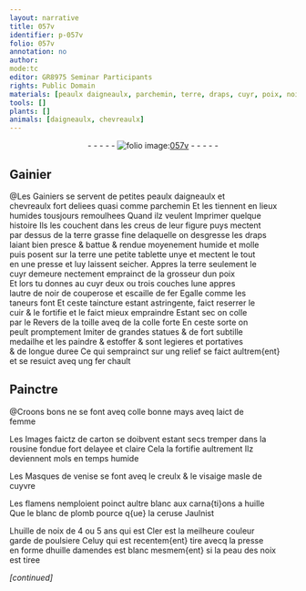 ```yaml
---
layout: narrative
title: 057v
identifier: p-057v
folio: 057v
annotation: no
author:
mode:tc
editor: GR8975 Seminar Participants
rights: Public Domain
materials: [peaulx daigneaulx, parchemin, terre, draps, cuyr, poix, noir de couperose, escaille de fer, cuir, toille, colle, laict de femme, carton, rousine, cuyvre, huille, blanc de plomb, ceruse, huille de noix, huille damendes, peau des noix]
tools: []
plants: []
animals: [daigneaulx, chevreaulx]
---
```


<div class="folio" align="center">- - - - - <a href="http://gallica.bnf.fr/ark:/12148/btv1b10500001g/f120.item" target="_blank"><img src="https://cu-mkp.github.io/2017-workshop-edition/assets/photo-icon.png" alt="folio image: " style="display:inline-block; margin-bottom:-3px;"/>057v</a> - - - - - </div>  
  

## <span class="pro">Gainier</span>

 
@Les <span class="pro">Gainiers</span> se servent de petites <span class="m">peaulx <span class="al">daigneaulx</span></span> et<br/> <span class="al">chevreaulx</span> fort deliees quasi comme <span class="m">parchemin</span> Et les tiennent en lieux<br/> humides tousjours remoulhees Quand ilz veulent Imprimer quelque<br/> histoire Ils les couchent dans les creus de leur figure puys mectent<br/> par dessus de la <span class="m">terre</span> grasse fine delaquelle on desgresse les <span class="m">draps</span><br/> laiant bien presce & battue & rendue moyenement humide et molle<br/> puis posent sur la <span class="m">terre</span> une petite tablette unye et mectent le tout<br/> en une presse et luy laissent seicher. Appres la <span class="m">terre</span> seulement le<br/> <span class="m">cuyr</span> demeure nectement emprainct de la grosseur dun <span class="m">poix</span><br/> Et lors tu donnes au <span class="m">cuyr</span> deux ou trois couches lune appres<br/> lautre de <span class="m">noir de couperose</span> et <span class="m">escaille de fer</span> Egalle comme les<br/> <span class="pro">taneurs</span> font Et ceste taincture estant astringente, faict reserrer le<br/> <span class="m">cuir</span> & le fortifie et le faict mieux empraindre Estant sec on colle<br/> par le Revers de la <span class="m">toille</span> aveq de la <span class="m">colle</span> forte En ceste sorte on<br/> peult promptement Imiter de grandes statues & de fort subtille<br/> medailhe et les paindre & estoffer & sont legieres et portatives<br/> & de longue duree Ce qui semprainct sur ung relief se faict aultrem{ent}<br/> et se resuict aveq ung fer chault
 
 
  

## Painctre

 
@Croons bons ne se font aveq <span class="m">colle</span> bonne mays aveq <span class="m">laict de<br/> femme</span>
 
Les Images faictz de <span class="m">carton</span> se doibvent estant secs tremper dans la<br/> <span class="m">rousine</span> fondue fort delayee et claire Cela la fortifie aultrement Ilz<br/> deviennent mols en temps humide
 
Les Masques de <span class="pl">venise</span> se font aveq le creulx & le visaige masle de<br/> <span class="m">cuyvre</span>
 
Les <span class="pl">flamens</span> nemploient poinct aultre blanc aux carna{ti}ons a <span class="m">huille</span><br/> Que le <span class="m">blanc de plomb</span> pource q{ue} la <span class="m">ceruse</span> Jaulnist
 
L<span class="m">huille de noix</span> de 4 ou 5 ans qui est Cler est la meilheure couleur<br/> garde de poulsiere Celuy qui est recentem{ent} tire avecq la presse<br/> en forme d<span class="m">huille damendes</span> est blanc mesmem{ent} si la <span class="m">peau des noix</span><br/> est tiree
 
*[continued]*
 
